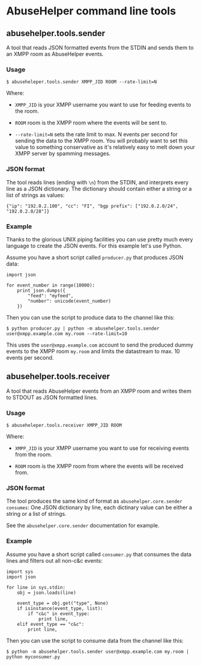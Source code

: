 # AbuseHelper command line tools

## abusehelper.tools.sender

A tool that reads JSON formatted events from the STDIN and sends them to an XMPP room as AbuseHelper events.

### Usage

```
$ abuseheleper.tools.sender XMPP_JID ROOM --rate-limit=N
```

Where:

 * ```XMPP_JID``` is your XMPP username you want to use for feeding events to the room.

 * ```ROOM``` room is the XMPP room where the events will be sent to.

 * ```--rate-limit=N``` sets the rate limit to max. N events per second for sending the data to the XMPP room. You will probably want to set this value to something conservative as it's relatively easy to melt down your XMPP server by spamming messages.

### JSON format

The tool reads lines (ending with ```\n```) from the STDIN, and interprets every line as a JSON dictionary. The dictionary should contain either a string or a list of strings as values:

```
{"ip": "192.0.2.100", "cc": "FI", "bgp prefix": ["192.0.2.0/24", "192.0.2.0/28"]}
```

### Example

Thanks to the glorious UNIX piping facilities you can use pretty much every language to create the JSON events. For this example let's use Python.

Assume you have a short script called ```producer.py``` that produces JSON data:

```
import json

for event_number in range(10000):
    print json.dumps({
        "feed": "myfeed",
        "number": unicode(event_number)
    })
```

Then you can use the script to produce data to the channel like this:

```
$ python producer.py | python -m abusehelper.tools.sender user@xmpp.example.com my.room --rate-limit=10
```

This uses the ```user@xmpp.example.com``` account to send the produced dummy events to the XMPP room ```my.room``` and limits the datastream to max. 10 events per second.

## abusehelper.tools.receiver

A tool that reads AbuseHelper events from an XMPP room and writes them to STDOUT as JSON formatted lines.

### Usage

```
$ abuseheleper.tools.receiver XMPP_JID ROOM
```

Where:

 * ```XMPP_JID``` is your XMPP username you want to use for receiving events from the room.

 * ```ROOM``` room is the XMPP room from where the events will be received from.

### JSON format

The tool produces the same kind of format as ```abusehelper.core.sender consumes```: One JSON dictionary by line, each dictinary value can be either a string or a list of strings.

See the ```abusehelper.core.sender``` documentation for example.

### Example

Assume you have a short script called ```consumer.py``` that consumes the data lines and filters out all non-c&c events:

```
import sys
import json

for line in sys.stdin:
    obj = json.loads(line)

    event_type = obj.get("type", None)
    if isinstance(event_type, list):
        if "c&c" in event_type:
            print line,
    elif event_type == "c&c":
        print line,
```

Then you can use the script to consume data from the channel like this:

```
$ python -m abusehelper.tools.sender user@xmpp.example.com my.room | python myconsumer.py
```
